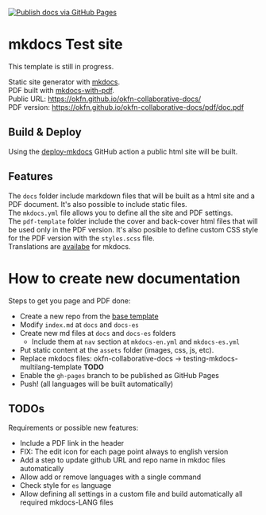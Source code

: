 [![Publish docs via GitHub Pages](https://github.com/okfn/okfn-collaborative-docs/actions/workflows/page.yml/badge.svg)](https://github.com/okfn/okfn-collaborative-docs/actions/workflows/page.yml)

# mkdocs Test site

This template is still in progress.  

Static site generator with [mkdocs](https://www.mkdocs.org).  
PDF built with [mkdocs-with-pdf](https://github.com/orzih/mkdocs-with-pdf).  
Public URL: https://okfn.github.io/okfn-collaborative-docs/  
PDF version: https://okfn.github.io/okfn-collaborative-docs/pdf/doc.pdf  

## Build & Deploy

Using the [deploy-mkdocs](https://github.com/marketplace/actions/deploy-mkdocs)
GitHub action a public html site will be built.  

## Features

The `docs` folder include markdown files that will be built as a html site and a PDF document. 
It's also possible to include static files.  
The `mkdocs.yml` file allows you to define all the site and PDF settings.  
The `pdf-template` folder include the cover and back-cover html files that will be used only in the PDF version. It's also posible to define custom CSS style for the PDF version with the `styles.scss` file.  
Translations are [availabe](https://www.mkdocs.org/dev-guide/translations/) for mkdocs.  

# How to create new documentation

Steps to get you page and PDF done:

 - Create a new repo from the [base template](https://github.com/okfn/okfn-collaborative-docs)
 - Modify ``index.md`` at ``docs`` and ``docs-es``
 - Create new md files at ``docs`` and ``docs-es`` folders
    - Include them at ``nav`` section at ``mkdocs-en.yml`` and ``mkdocs-es.yml``
 - Put static content at the ``assets`` folder (images, css, js, etc).  
 - Replace mkdocs files: okfn-collaborative-docs -> testing-mkdocs-multilang-template **TODO**
 - Enable the ``gh-pages`` branch to be published as GitHub Pages
 - Push! (all languages will be built automatically)

## TODOs

Requirements or possible new features:
 
 - Include a PDF link in the header
 - FIX: The edit icon for each page point always to english version
 - Add a step to update github URL and repo name in mkdoc files automatically
 - Allow add or remove languages with a single command
 - Check style for `es` language
 - Allow defining all settings in a custom file and build automatically all required mkdocs-LANG files
